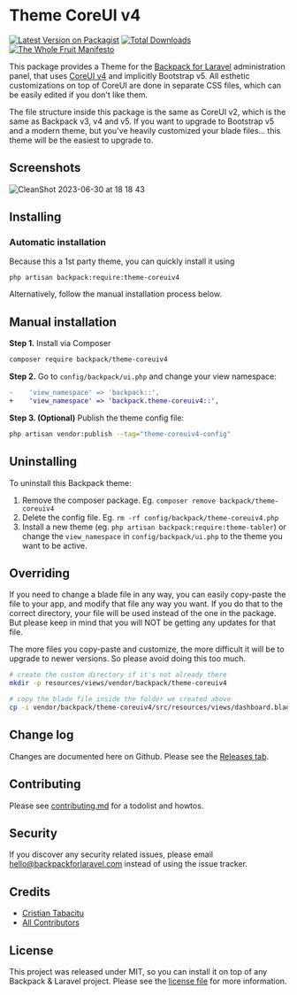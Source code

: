 # Theme CoreUI v4

[![Latest Version on Packagist][ico-version]][link-packagist]
[![Total Downloads][ico-downloads]][link-downloads]
[![The Whole Fruit Manifesto](https://img.shields.io/badge/writing%20standard-the%20whole%20fruit-brightgreen)](https://github.com/the-whole-fruit/manifesto)

This package provides a Theme for the [Backpack for Laravel](https://backpackforlaravel.com/) administration panel, that uses [CoreUI v4](https://coreui.io/product/free-bootstrap-admin-template/) and implicitly Bootstrap v5. All esthetic customizations on top of CoreUI are done in separate CSS files, which can be easily edited if you don't like them.

The file structure inside this package is the same as CoreUI v2, which is the same as Backpack v3, v4 and v5. If you want to upgrade to Bootstrap v5 and a modern theme, but you've heavily customized your blade files... this theme will be the easiest to upgrade to.

## Screenshots

![CleanShot 2023-06-30 at 18 18 43](https://github.com/Laravel-Backpack/theme-coreuiv4/assets/1032474/ddc25a64-b4fb-4a5f-ad6a-c27b636ee664)


## Installing

### Automatic installation

Because this a 1st party theme, you can quickly install it using

```
php artisan backpack:require:theme-coreuiv4
```

Alternatively, follow the manual installation process below.

## Manual installation

**Step 1.** Install via Composer

``` bash
composer require backpack/theme-coreuiv4
```

**Step 2.** Go to `config/backpack/ui.php` and change your view namespace:

```diff
-    'view_namespace' => 'backpack::',
+    'view_namespace' => 'backpack.theme-coreuiv4::',
```

**Step 3. (Optional)** Publish the theme config file:

```bash
php artisan vendor:publish --tag="theme-coreuiv4-config"
```

## Uninstalling

To uninstall this Backpack theme:

1. Remove the composer package. Eg. `composer remove backpack/theme-coreuiv4`
2. Delete the config file. Eg. `rm -rf config/backpack/theme-coreuiv4.php`
3. Install a new theme (eg. `php artisan backpack:require:theme-tabler`) or change the `view_namespace` in `config/backpack/ui.php` to the theme you want to be active.

## Overriding

If you need to change a blade file in any way, you can easily copy-paste the file to your app, and modify that file any way you want. If you do that to the correct directory, your file will be used instead of the one in the package. But please keep in mind that you will NOT be getting any updates for that file.

The more files you copy-paste and customize, the more difficult it will be to upgrade to newer versions. So please avoid doing this too much.

```bash
# create the custom directory if it's not already there
mkdir -p resources/views/vendor/backpack/theme-coreuiv4

# copy the blade file inside the folder we created above
cp -i vendor/backpack/theme-coreuiv4/src/resources/views/dashboard.blade.php resources/views/vendor/backpack/theme-coreuiv4/dashboard.blade.php
```

## Change log

Changes are documented here on Github. Please see the [Releases tab](https://github.com/backpack/theme-coreuiv4/releases).

## Contributing

Please see [contributing.md](contributing.md) for a todolist and howtos.

## Security

If you discover any security related issues, please email hello@backpackforlaravel.com instead of using the issue tracker.

## Credits

- [Cristian Tabacitu][link-author]
- [All Contributors][link-contributors]

## License

This project was released under MIT, so you can install it on top of any Backpack & Laravel project. Please see the [license file](license.md) for more information.

[ico-version]: https://img.shields.io/packagist/v/backpack/theme-coreuiv4.svg?style=flat-square
[ico-downloads]: https://img.shields.io/packagist/dt/backpack/theme-coreuiv4.svg?style=flat-square

[link-packagist]: https://packagist.org/packages/backpack/theme-coreuiv4
[link-downloads]: https://packagist.org/packages/backpack/theme-coreuiv4
[link-author]: https://github.com/backpack
[link-contributors]: ../../contributors

